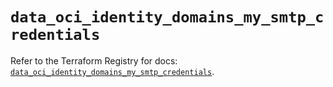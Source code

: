 # `data_oci_identity_domains_my_smtp_credentials`

Refer to the Terraform Registry for docs: [`data_oci_identity_domains_my_smtp_credentials`](https://registry.terraform.io/providers/hashicorp/oci/7.19.0/docs/data-sources/identity_domains_my_smtp_credentials).
